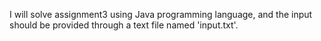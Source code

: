 I will solve assignment3 using Java programming language, and the input should be provided through a text file named 'input.txt'.
